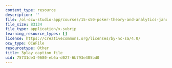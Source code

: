 ```yaml
---
content_type: resource
description: ''
file: /ol-ocw-studio-app/courses/15-s50-poker-theory-and-analytics-january-iap-2015/75731de39680eb6ad0276b793e485bd0_JQSTRkGEiWw.srt
file_size: 83134
file_type: application/x-subrip
learning_resource_types: []
license: https://creativecommons.org/licenses/by-nc-sa/4.0/
ocw_type: OCWFile
resourcetype: Other
title: 3play caption file
uid: 75731de3-9680-eb6a-d027-6b793e485bd0
---
```

